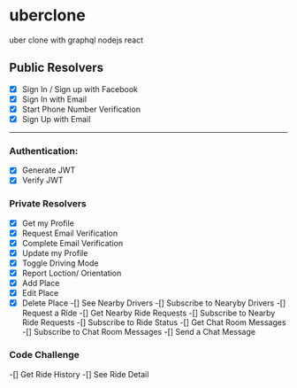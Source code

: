 # uberclone
uber clone with graphql nodejs react

## Public Resolvers
-[x] Sign In / Sign up with Facebook
-[x] Sign In with Email
-[x] Start Phone Number Verification
-[x] Sign Up with Email

------
### Authentication:
-[x] Generate JWT
-[x] Verify JWT

### Private Resolvers

-[x] Get my Profile
-[x] Request Email Verification
-[x] Complete Email Verification
-[x] Update my Profile
-[x] Toggle Driving Mode
-[x] Report Loction/ Orientation
-[x] Add Place
-[x] Edit Place
-[x] Delete Place
-[] See Nearby Drivers
-[] Subscribe to Nearyby Drivers
-[] Request a Ride
-[] Get Nearby Ride Requests
-[] Subscribe to Nearby Ride Requests
-[] Subscribe to Ride Status
-[] Get Chat Room Messages
-[] Subscribe to Chat Room Messages
-[] Send a Chat Message

### Code Challenge

-[] Get Ride History
-[] See Ride Detail